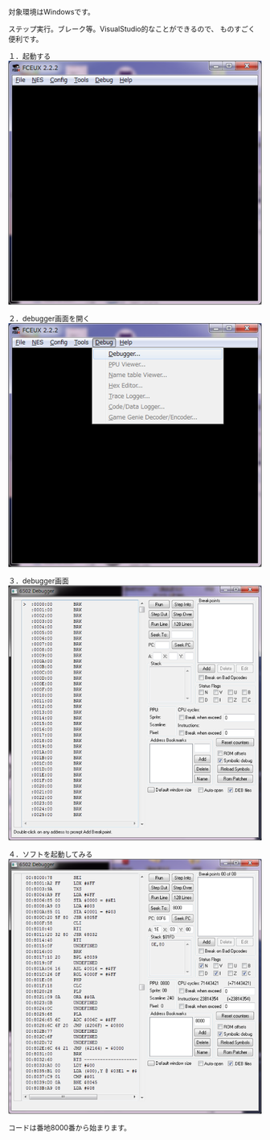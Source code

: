 
対象環境はWindowsです。

 ステップ実行。ブレーク等。VisualStudio的なことができるので、
 ものすごく便利です。


１．起動する  
![起動画面](./img/20141115095708.png)

２．debugger画面を開く  
![メニュー選択](./img/20141115095805.png)

３．debugger画面  
![デバッガ](./img/20141115095830.png)

４．ソフトを起動してみる  
![起動](./img/20141115100103.png)

コードは番地8000番から始まります。
